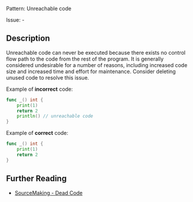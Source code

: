 Pattern: Unreachable code

Issue: -

## Description

Unreachable code can never be executed because there exists no control flow path to the code from the rest of the program. It is generally considered undesirable for a number of reasons, including increased code size and increased time and effort for maintenance. Consider deleting unused code to resolve this issue.


Example of **incorrect** code:

```go
func _() int {
	print(1)
	return 2
	println() // unreachable code
}
```

Example of **correct** code:

```go
func _() int {
	print(1)
	return 2
}
```

## Further Reading

* [SourceMaking - Dead Code](https://sourcemaking.com/refactoring/smells/dead-code)
